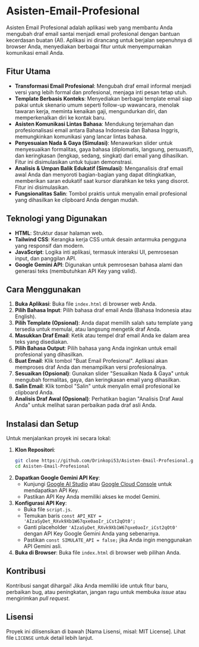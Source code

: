 # Asisten-Email-Profesional

Asisten Email Profesional adalah aplikasi web yang membantu Anda mengubah draf email santai menjadi email profesional dengan bantuan kecerdasan buatan (AI). Aplikasi ini dirancang untuk berjalan sepenuhnya di browser Anda, menyediakan berbagai fitur untuk menyempurnakan komunikasi email Anda.

## Fitur Utama

*   **Transformasi Email Profesional**: Mengubah draf email informal menjadi versi yang lebih formal dan profesional, menjaga inti pesan tetap utuh.
*   **Template Berbasis Konteks**: Menyediakan berbagai template email siap pakai untuk skenario umum seperti follow-up wawancara, menolak tawaran kerja, meminta kenaikan gaji, mengundurkan diri, dan memperkenalkan diri ke kontak baru.
*   **Asisten Komunikasi Lintas Bahasa**: Mendukung terjemahan dan profesionalisasi email antara Bahasa Indonesia dan Bahasa Inggris, memungkinkan komunikasi yang lancar lintas bahasa.
*   **Penyesuaian Nada & Gaya (Simulasi)**: Menawarkan slider untuk menyesuaikan formalitas, gaya bahasa (diplomatis, langsung, persuasif), dan keringkasan (lengkap, sedang, singkat) dari email yang dihasilkan. Fitur ini disimulasikan untuk tujuan demonstrasi.
*   **Analisis & Umpan Balik Edukatif (Simulasi)**: Menganalisis draf email awal Anda dan menyoroti bagian-bagian yang dapat ditingkatkan, memberikan saran edukatif saat kursor diarahkan ke teks yang disorot. Fitur ini disimulasikan.
*   **Fungsionalitas Salin**: Tombol praktis untuk menyalin email profesional yang dihasilkan ke clipboard Anda dengan mudah.

## Teknologi yang Digunakan

*   **HTML**: Struktur dasar halaman web.
*   **Tailwind CSS**: Kerangka kerja CSS untuk desain antarmuka pengguna yang responsif dan modern.
*   **JavaScript**: Logika inti aplikasi, termasuk interaksi UI, pemrosesan input, dan panggilan API.
*   **Google Gemini API**: Digunakan untuk pemrosesan bahasa alami dan generasi teks (membutuhkan API Key yang valid).

## Cara Menggunakan

1.  **Buka Aplikasi**: Buka file `index.html` di browser web Anda.
2.  **Pilih Bahasa Input**: Pilih bahasa draf email Anda (Bahasa Indonesia atau English).
3.  **Pilih Template (Opsional)**: Anda dapat memilih salah satu template yang tersedia untuk memulai, atau langsung mengetik draf Anda.
4.  **Masukkan Draf Email**: Ketik atau tempel draf email Anda ke dalam area teks yang disediakan.
5.  **Pilih Bahasa Output**: Pilih bahasa yang Anda inginkan untuk email profesional yang dihasilkan.
6.  **Buat Email**: Klik tombol "Buat Email Profesional". Aplikasi akan memproses draf Anda dan menampilkan versi profesionalnya.
7.  **Sesuaikan (Opsional)**: Gunakan slider "Sesuaikan Nada & Gaya" untuk mengubah formalitas, gaya, dan keringkasan email yang dihasilkan.
8.  **Salin Email**: Klik tombol "Salin" untuk menyalin email profesional ke clipboard Anda.
9.  **Analisis Draf Awal (Opsional)**: Perhatikan bagian "Analisis Draf Awal Anda" untuk melihat saran perbaikan pada draf asli Anda.

## Instalasi dan Setup

Untuk menjalankan proyek ini secara lokal:

1.  **Klon Repositori**:
    ```bash
    git clone https://github.com/Drinkopi53/Asisten-Email-Profesional.git
    cd Asisten-Email-Profesional
    ```
2.  **Dapatkan Google Gemini API Key**:
    *   Kunjungi [Google AI Studio](https://aistudio.google.com/app/apikey) atau [Google Cloud Console](https://console.cloud.google.com/apis/credentials) untuk mendapatkan API Key.
    *   Pastikan API Key Anda memiliki akses ke model Gemini.
3.  **Konfigurasi API Key**:
    *   Buka file `script.js`.
    *   Temukan baris `const API_KEY = 'AIzaSyDet_RXvk9Xb1W67qxe0aoIr_iCst2qOt0';`
    *   Ganti placeholder `'AIzaSyDet_RXvk9Xb1W67qxe0aoIr_iCst2qOt0'` dengan API Key Google Gemini Anda yang sebenarnya.
    *   Pastikan `const SIMULATE_API = false;` jika Anda ingin menggunakan API Gemini asli.
4.  **Buka di Browser**: Buka file `index.html` di browser web pilihan Anda.

## Kontribusi

Kontribusi sangat dihargai! Jika Anda memiliki ide untuk fitur baru, perbaikan bug, atau peningkatan, jangan ragu untuk membuka *issue* atau mengirimkan *pull request*.

## Lisensi

Proyek ini dilisensikan di bawah [Nama Lisensi, misal: MIT License]. Lihat file `LICENSE` untuk detail lebih lanjut.
